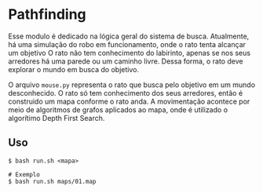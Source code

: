 # Pathfinding

Esse modulo é dedicado na lógica geral do sistema de busca.
Atualmente, há uma simulação do robo em funcionamento, onde o rato tenta alcançar um objetivo
O rato não tem conhecimento do labirinto, apenas se nos seus arredores há uma parede ou um caminho livre.
Dessa forma, o rato deve explorar o mundo em busca do objetivo.

O arquivo `mouse.py` representa o rato que busca pelo objetivo em um mundo desconhecido.
O rato só tem conhecimento dos seus arredores, então é construido um mapa conforme o rato anda.
A movimentação acontece por meio de algoritmos de grafos aplicados ao mapa, onde é utilizado o algorítimo Depth First Search.

## Uso

```
$ bash run.sh <mapa>

# Exemplo
$ bash run.sh maps/01.map
```
